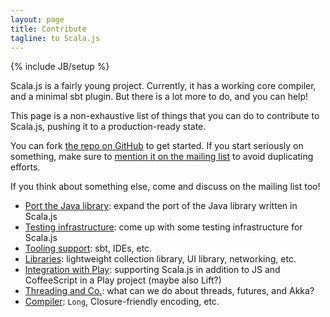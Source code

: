 ```yaml
---
layout: page
title: Contribute
tagline: to Scala.js
---
```

{% include JB/setup %}

Scala.js is a fairly young project. Currently, it has a working core compiler,
and a minimal sbt plugin. But there is a lot more to do, and you can help!

This page is a non-exhaustive list of things that you can do to contribute to
Scala.js, pushing it to a production-ready state.

You can fork [the repo on GitHub](https://github.com/lampepfl/scala-js) to get
started. If you start seriously on something, make sure to
[mention it on the mailing list](https://groups.google.com/forum/?fromgroups#!forum/scala-js)
to avoid duplicating efforts.

If you think about something else, come and discuss on the mailing list too!

*   [Port the Java library](javalib.html):
    expand the port of the Java library written in Scala.js
*   [Testing infrastructure](testing-infrastructure.html):
    come up with some testing infrastructure for Scala.js
*   [Tooling support](tooling-support.html):
    sbt, IDEs, etc.
*   [Libraries](libraries.html):
    lightweight collection library, UI library, networking, etc.
*   [Integration with Play](play.html):
    supporting Scala.js in addition to JS and CoffeeScript in a Play project
    (maybe also Lift?)
*   [Threading and Co.](threading.html):
    what can we do about threads, futures, and Akka?
*   [Compiler](compiler.html):
    `Long`, Closure-friendly encoding, etc.
